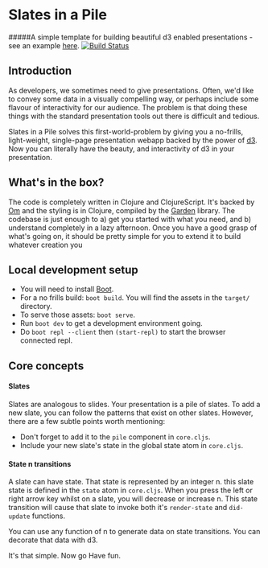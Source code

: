 # Slates in a Pile

#####A simple template for building beautiful d3 enabled presentations - see an example [here](http://production.slates-in-a-pile.divshot.io/).
[![Build Status](https://travis-ci.org/kgxsz/slates-in-a-pile.svg?branch=master)](https://travis-ci.org/kgxsz/slates-in-a-pile)

## Introduction
As developers, we sometimes need to give presentations. Often, we'd like to convey some data in a visually compelling way, or perhaps include some flavour of interactivity for our audience. The problem is that doing these things with the standard presentation tools out there is difficult and tedious.

Slates in a Pile solves this first-world-problem by giving you a no-frills, light-weight, single-page presentation webapp backed by the power of [d3](http://d3js.org/). Now you can literally have the beauty, and interactivity of d3 in your presentation.


## What's in the box?
The code is completely written in Clojure and ClojureScript. It's backed by [Om](https://github.com/omcljs/om) and the styling is in Clojure, compiled by the [Garden](https://github.com/noprompt/garden) library. The codebase is just enough to a) get you started with what you need, and b) understand completely in a lazy afternoon. Once you have a good grasp of what's going on, it should be pretty simple for you to extend it to build whatever creation you


## Local development setup

- You will need to install [Boot](https://github.com/boot-clj/boot#install).
- For a no frills build: `boot build`. You will find the assets in the `target/` directory.
- To serve those assets: `boot serve`.
- Run `boot dev` to get a development environment going.
- Do `boot repl --client` then `(start-repl)` to start the browser connected repl.

## Core concepts

#### Slates
Slates are analogous to slides. Your presentation is a pile of slates. To add a new slate, you can follow the patterns that exist on other slates. However, there are a few subtle points worth mentioning:

- Don't forget to add it to the `pile` component in `core.cljs`.
- Include your new slate's state in the global state atom in `core.cljs`.

#### State n transitions
A slate can have state. That state is represented by an integer n. this slate state is defined in the `state` atom in `core.cljs`. When you press the left or right arrow key whilst on a slate, you will decrease or increase n. This state transition will cause that slate to invoke both it's `render-state` and `did-update` functions. 

You can use any function of n to generate data on state transitions. You can decorate that data with d3.

It's that simple. Now go Have fun.
